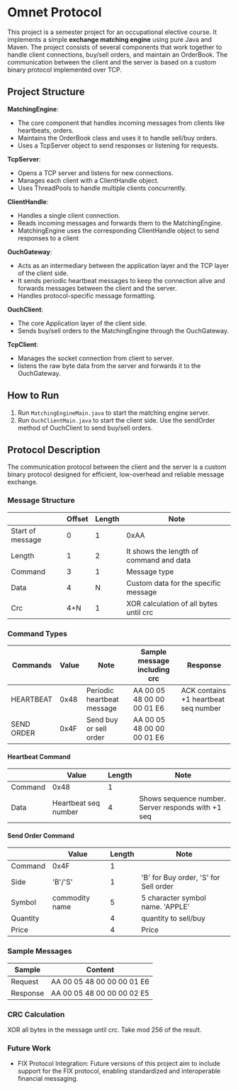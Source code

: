 # Omnet Protocol

This project is a semester project for an occupational elective course. It implements a simple **exchange matching engine** using pure Java and Maven. The project consists of several components that work together to handle client connections, buy/sell orders, and maintain an OrderBook. The communication between the client and the server is based on a custom binary protocol implemented over TCP.

## Project Structure

**MatchingEngine**:
- The core component that handles incoming messages from clients like heartbeats, orders.
- Maintains the OrderBook class and uses it to handle sell/buy orders.
- Uses a TcpServer object to send responses or listening for requests.

**TcpServer**:
- Opens a TCP server and listens for new connections.
- Manages each client with a ClientHandle object.
- Uses ThreadPools to handle multiple clients concurrently.

**ClientHandle**:
- Handles a single client connection.
- Reads incoming messages and forwards them to the MatchingEngine.
- MatchingEngine uses the corresponding ClientHandle object to send responses to a client

**OuchGateway**:
- Acts as an intermediary between the application layer and the TCP layer of the client side.
- It sends periodic heartbeat messages to keep the connection alive and forwards messages between the client and the server.
- Handles protocol-specific message formatting.

**OuchClient**:
- The core Application layer of the client side.
- Sends buy/sell orders to the MatchingEngine through the OuchGateway.

**TcpClient**:
- Manages the socket connection from client to server.
- listens the raw byte data from the server and forwards it to the OuchGateway.

## How to Run

1. Run `MatchingEngineMain.java` to start the matching engine server.
2. Run `OuchClientMain.java` to start the client side. Use the sendOrder method of OuchClient to send buy/sell orders.

## Protocol Description

The communication protocol between the client and the server is a custom binary protocol designed for efficient, low-overhead and reliable message exchange.

### Message Structure

|                  | Offset | Length  | Note                                         |
|------------------|--------|---------|----------------------------------------------|
| Start of message | 0      | 1       | 0xAA                                         |
| Length           | 1      | 2       | It shows the length of command and data      |
| Command          | 3      | 1       | Message type                                 |
| Data             | 4      | N       | Custom data for the specific message         |
| Crc              | 4+N    | 1       | XOR calculation of all bytes until crc       |

### Command Types

| Commands   | Value | Note                       | Sample message including crc | Response                             |
|------------|-------|----------------------------|------------------------------|--------------------------------------|
| HEARTBEAT  | 0x48  | Periodic heartbeat message | AA 00 05 48 00 00 00 01 E6   | ACK contains +1 heartbeat seq number |
| SEND ORDER | 0x4F  | Send buy or sell order     | AA 00 05 48 00 00 00 01 E6   |                                      |

#### Heartbeat Command

|         | Value                | Length | Note                                               |
|---------|----------------------|--------|----------------------------------------------------|
| Command | 0x48                 | 1      |                                                    |
| Data    | Heartbeat seq number | 4      | Shows sequence number. Server responds with +1 seq |

#### Send Order Command

|            | Value          | Length | Note                                  |
|------------|----------------|--------|---------------------------------------|
| Command    | 0x4F           | 1      |                                       |
| Side       | 'B'/'S'        | 1      | 'B' for Buy order, 'S' for Sell order |
| Symbol     | commodity name | 5      | 5 character symbol name. 'APPLE'      |
| Quantity   |                | 4      | quantity to sell/buy                  |
| Price      |                | 4      | Price                                 |

### Sample Messages

| Sample   | Content                          |
|----------|----------------------------------|
| Request  | AA 00 05 48 00 00 00 01 E6       |
| Response | AA 00 05 48 00 00 00 02 E5       |

### CRC Calculation

XOR all bytes in the message until crc. Take mod 256 of the result.

### Future Work
- FIX Protocol Integration: Future versions of this project aim to include support for the FIX protocol, enabling standardized and interoperable financial messaging.